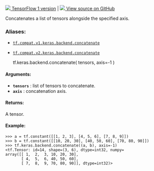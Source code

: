[ ![](https://tensorflow.google.cn/images/tf_logo_32px.png) TensorFlow 1
version](/versions/r1.15/api_docs/python/tf/keras/backend/concatenate) |  [
![](https://tensorflow.google.cn/images/GitHub-Mark-32px.png) View source on
GitHub
](https://github.com/tensorflow/tensorflow/blob/r2.0/tensorflow/python/keras/backend.py#L2676-L2708)  
  
  
Concatenates a list of tensors alongside the specified axis.

### Aliases:

  * [`tf.compat.v1.keras.backend.concatenate`](/api_docs/python/tf/keras/backend/concatenate)
  * [`tf.compat.v2.keras.backend.concatenate`](/api_docs/python/tf/keras/backend/concatenate)

    
    
    tf.keras.backend.concatenate(
        tensors,
        axis=-1
    )
    

#### Arguments:

  * **`tensors`** : list of tensors to concatenate.
  * **`axis`** : concatenation axis.

#### Returns:

A tensor.

#### Example:

    
    
    >>> a = tf.constant([[1, 2, 3], [4, 5, 6], [7, 8, 9]])
    >>> b = tf.constant([[10, 20, 30], [40, 50, 60], [70, 80, 90]])
    >>> tf.keras.backend.concatenate((a, b), axis=-1)
    <tf.Tensor: id=14, shape=(3, 6), dtype=int32, numpy=
    array([[ 1,  2,  3, 10, 20, 30],
           [ 4,  5,  6, 40, 50, 60],
           [ 7,  8,  9, 70, 80, 90]], dtype=int32)>
    

